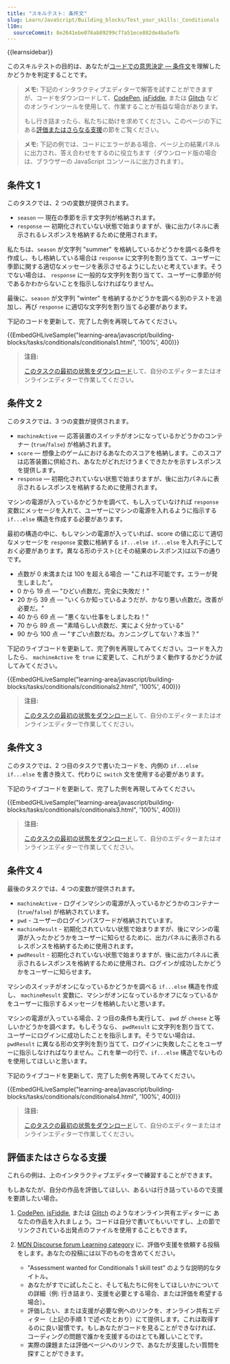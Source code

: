 ```yaml
---
title: "スキルテスト: 条件文"
slug: Learn/JavaScript/Building_blocks/Test_your_skills:_Conditionals
l10n:
  sourceCommit: 8e2641ebe076ab89299c77a51ece882de4ba5efb
---
```


{{learnsidebar}}

このスキルテストの目的は、あなたが[コードでの意思決定 — 条件文](/ja/docs/Learn/JavaScript/Building_blocks/conditionals)を理解したかどうかを判定することです。

> **メモ:** 下記のインタラクティブエディターで解答を試すことができますが、コードをダウンロードして、[CodePen](https://codepen.io/), [jsFiddle](https://jsfiddle.net/), または [Glitch](https://glitch.com/) などのオンラインツールを使用して、作業することが有益な場合があります。
>
> もし行き詰まったら、私たちに助けを求めてください。このページの下にある[評価またはさらなる支援](#assessment_or_further_help)の節をご覧ください。

> **メモ:** 下記の例では、コードにエラーがある場合、ページ上の結果パネルに出力され、答え合わせをするのに役立ちます（ダウンロード版の場合は、ブラウザーの JavaScript コンソールに出力されます）。

## 条件文 1

このタスクでは、2 つの変数が提供されます。

- `season` — 現在の季節を示す文字列が格納されます。
- `response` — 初期化されていない状態で始まりますが、後に出力パネルに表示されるレスポンスを格納するために使用されます。

私たちは、`season` が文字列 "summer" を格納しているかどうかを調べる条件を作成し、もし格納している場合は `response` に文字列を割り当てて、ユーザーに季節に関する適切なメッセージを表示させるようにしたいと考えています。そうでない場合は、 `response` に一般的な文字列を割り当てて、ユーザーに季節が何であるかわからないことを指示しなければなりません。

最後に、`season` が文字列 "winter" を格納するかどうかを調べる別のテストを追加し、再び `response` に適切な文字列を割り当てる必要があります。

下記のコードを更新して、完了した例を再現してみてください。

{{EmbedGHLiveSample("learning-area/javascript/building-blocks/tasks/conditionals/conditionals1.html", '100%', 400)}}

> **注目:**
>
> [このタスクの最初の状態をダウンロード](https://github.com/mdn/learning-area/blob/main/javascript/building-blocks/tasks/conditionals/conditionals1-download.html)して、自分のエディターまたはオンラインエディターで作業してください。

## 条件文 2

このタスクでは、3 つの変数が提供されます。

- `machineActive` — 応答装置のスイッチがオンになっているかどうかのコンテナー (`true`/`false`) が格納されます。
- `score` — 想像上のゲームにおけるあなたのスコアを格納します。このスコアは応答装置に供給され、あなたがどれだけうまくできたかを示すレスポンスを提供します。
- `response` — 初期化されていない状態で始まりますが、後に出力パネルに表示されるレスポンスを格納するために使用されます。

マシンの電源が入っているかどうかを調べて、もし入っていなければ `response` 変数にメッセージを入れて、ユーザーにマシンの電源を入れるように指示する `if...else` 構造を作成する必要があります。

最初の構造の中に、もしマシンの電源が入っていれば、score の値に応じて適切なメッセージを `response` 変数に格納する `if...else if...else` を入れ子にしておく必要があります。異なる形のテスト(とその結果のレスポンス)は以下の通りです。

- 点数が 0 未満または 100 を超える場合 — "これは不可能です。エラーが発生しました"。
- 0 から 19 点 — "ひどい点数だ。完全に失敗だ！"
- 20 から 39 点 — "いくらか知っているようだが、かなり悪い点数だ。改善が必要だ。"
- 40 から 69 点 — "悪くない仕事をしましたね！"
- 70 から 89 点 — "素晴らしい点数だ、実によく分かっている"
- 90 から 100 点 — "すごい点数だね。カンニングしてない？本当？"

下記のライブコードを更新して、完了例を再現してみてください。コードを入力したら、 `machineActive` を `true` に変更して、これがうまく動作するかどうか試してみてください。

{{EmbedGHLiveSample("learning-area/javascript/building-blocks/tasks/conditionals/conditionals2.html", '100%', 400)}}

> **注目:**
>
> [このタスクの最初の状態をダウンロード](https://github.com/mdn/learning-area/blob/main/javascript/building-blocks/tasks/conditionals/conditionals2-download.html)して、自分のエディターまたはオンラインエディターで作業してください。

## 条件文 3

このタスクでは、2 つ目のタスクで書いたコードを、内側の `if...else if...else` を書き換えて、代わりに `switch` 文を使用する必要があります。

下記のライブコードを更新して、完了した例を再現してみてください。

{{EmbedGHLiveSample("learning-area/javascript/building-blocks/tasks/conditionals/conditionals3.html", '100%', 400)}}

> **注目:**
>
> [このタスクの最初の状態をダウンロード](https://github.com/mdn/learning-area/blob/main/javascript/building-blocks/tasks/conditionals/conditionals3-download.html)して、自分のエディターまたはオンラインエディターで作業してください。

## 条件文 4

最後のタスクでは、4 つの変数が提供されます。

- `machineActive` - ログインマシンの電源が入っているかどうかのコンテナー (`true`/`false`) が格納されています。
- `pwd` - ユーザーのログインパスワードが格納されています。
- `machineResult` - 初期化されていない状態で始まりますが、後にマシンの電源が入ったかどうかをユーザーに知らせるために、出力パネルに表示されるレスポンスを格納するために使用されます。
- `pwdResult` - 初期化されていない状態で始まりますが、後に出力パネルに表示されるレスポンスを格納するために使用され、ログインが成功したかどうかをユーザーに知らせます。

マシンのスイッチがオンになっているかどうかを調べる `if...else` 構造を作成し、 `machineResult` 変数に、マシンがオンになっているかオフになっているかをユーザーに指示するメッセージを格納したいと思います。

マシンの電源が入っている場合、2 つ目の条件も実行して、 `pwd` が `cheese` と等しいかどうかを調べます。もしそうなら、 `pwdResult` に文字列を割り当てて、ユーザーにログインに成功したことを指示します。そうでない場合は、`pwdResult` に異なる形の文字列を割り当てて、ログインに失敗したことをユーザーに指示しなければなりません。これを単一の行で、`if...else` 構造でないものを使用してほしいと思います。

下記のライブコードを更新して、完了した例を再現してみてください。

{{EmbedGHLiveSample("learning-area/javascript/building-blocks/tasks/conditionals/conditionals4.html", '100%', 400)}}

> **注目:**
>
> [このタスクの最初の状態をダウンロード](https://github.com/mdn/learning-area/blob/main/javascript/building-blocks/tasks/conditionals/conditionals4-download.html)して、自分のエディターまたはオンラインエディターで作業してください。

## 評価またはさらなる支援

これらの例は、上のインタラクティブエディターで練習することができます。

もしあなたが、自分の作品を評価してほしい、あるいは行き詰っているので支援を要請したい場合。

1. [CodePen](https://codepen.io/), [jsFiddle](https://jsfiddle.net/), または [Glitch](https://glitch.com/) のようなオンライン共有エディターに あなたの作品を入れましょう。コードは自分で書いてもいいですし、上の節でリンクされている出発点のファイルを使用することもできます。
2. [MDN Discourse forum Learning category](https://discourse.mozilla.org/c/mdn/learn/250) に、評価や支援を依頼する投稿をします。あなたの投稿には以下のものを含めてください。

   - "Assessment wanted for Conditionals 1 skill test" のような説明的なタイトル。
   - あなたがすでに試したこと、そして私たちに何をしてほしいかについての詳細（例: 行き詰まり、支援を必要とする場合、または評価を希望する場合）。
   - 評価したい、または支援が必要な例へのリンクを、オンライン共有エディター（上記の手順 1 で述べたとおり）にて提供します。これは取得するのに良い習慣です。もしあなたがコードを見ることができなければ、コーディングの問題で誰かを支援するのはとても難しいことです。
   - 実際の課題または評価ページへのリンクで、あなたが支援したい質問を探すことができます。

